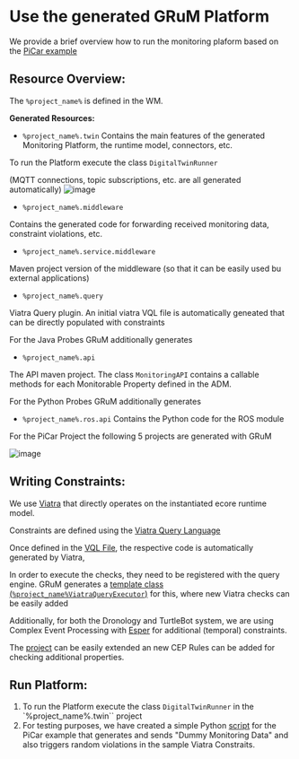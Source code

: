 # Use the generated GRuM Platform

We provide a brief overview how to run the monitoring plaform based on the [PiCar example](/wiki/MODEL_NEW_SYSTEM.md)

## Resource Overview: 
The ``%project_name%`` is defined in the WM.

__Generated Resources:__

- ``%project_name%.twin``
Contains the main features of the generated Monitoring Platform, the runtime model, connectors, etc.

To run the Platform execute the class ``DigitalTwinRunner``

(MQTT connections, topic subscriptions, etc. are all generated automatically)
![image](https://user-images.githubusercontent.com/24531486/174434358-7d346819-ebbb-48b2-97e4-790b822ffbde.png)


- ``%project_name%.middleware``

Contains the generated code for forwarding received monitoring data, constraint violations, etc.

- ``%project_name%.service.middleware``

Maven project version of the middleware (so that it can be easily used bu external applications) 

- ``%project_name%.query``

Viatra Query plugin. An initial viatra VQL file is automatically geneated that can be directly populated with constraints

For the Java Probes GRuM additionally generates
- ``%project_name%.api``

The API maven project. The class ``MonitoringAPI`` contains a callable methods for each Monitorable Property defined in the ADM.

For the Python Probes GRuM additionally generates
- ``%project_name%.ros.api``
Contains the Python code for the ROS module



For the PiCar Project the following 5 projects are generated with GRuM

![image](https://user-images.githubusercontent.com/24531486/172625230-2af2dab8-e0e6-422c-906e-12711dc7739b.png)


## Writing Constraints: 

We use [Viatra](https://www.eclipse.org/viatra/) that directly operates on the instantiated ecore runtime model. 

Constraints are defined using the [Viatra Query Language](https://www.eclipse.org/viatra/documentation/query-language.html)

Once defined in the [VQL File](/examples/monitoredsystems/generated/picar/PicarProject.query/src/query/PicarSystemQueries.vql), the respective code is automatically generated by Viatra,

In order to execute the checks, they need to be registered with the query engine.
GRuM generates a [template class (``%project_name%ViatraQueryExecutor``)](/examples/monitoredsystems/generated/picar/PicarProject.query/src/query/PicarSystemViatraQueryExecutor.java) for this, where new Viatra checks can be easily added

Additionally, for both the Dronology and TurtleBot system, we are using Complex Event Processing with [Esper](https://www.espertech.com/esper) for additional (temporal) constraints.

The [project](/examples/misc/at.jku.lit.grum.extensions.esper) can be easily extended an new CEP Rules can be added for checking additional properties.



## Run Platform: 

1. To run the Platform execute the class ``DigitalTwinRunner`` in the `%project_name%.twin`` project
2. For testing purposes, we have created a simple Python [script](/examples/misc/PiCarMonitoringTester.py) for the PiCar example that generates and sends "Dummy Monitoring Data" and also triggers random violations in the sample Viatra Constraits.

